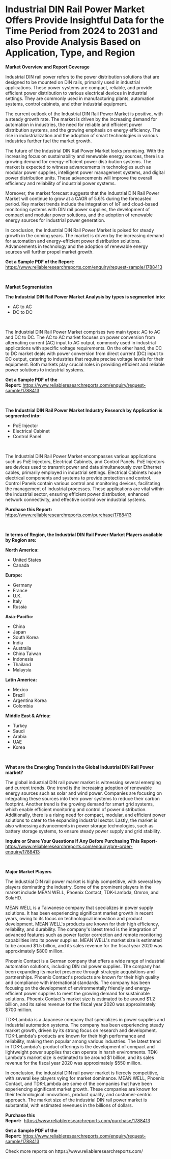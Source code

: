 <p><h1>Industrial DIN Rail Power Market Offers Provide Insightful Data for the Time Period from 2024 to 2031 and also Provide Analysis Based on Application, Type, and Region</h1></p><p><strong>Market Overview and Report Coverage</strong></p>
<p><p>Industrial DIN rail power refers to the power distribution solutions that are designed to be mounted on DIN rails, primarily used in industrial applications. These power systems are compact, reliable, and provide efficient power distribution to various electrical devices in industrial settings. They are commonly used in manufacturing plants, automation systems, control cabinets, and other industrial equipment.</p><p>The current outlook of the Industrial DIN Rail Power Market is positive, with a steady growth rate. The market is driven by the increasing demand for automation in industries, the need for reliable and efficient power distribution systems, and the growing emphasis on energy efficiency. The rise in industrialization and the adoption of smart technologies in various industries further fuel the market growth.</p><p>The future of the Industrial DIN Rail Power Market looks promising. With the increasing focus on sustainability and renewable energy sources, there is a growing demand for energy-efficient power distribution systems. The market is expected to witness advancements in technologies such as modular power supplies, intelligent power management systems, and digital power distribution units. These advancements will improve the overall efficiency and reliability of industrial power systems.</p><p>Moreover, the market forecast suggests that the Industrial DIN Rail Power Market will continue to grow at a CAGR of 5.6% during the forecasted period. Key market trends include the integration of IoT and cloud-based monitoring systems with DIN rail power supplies, the development of compact and modular power solutions, and the adoption of renewable energy sources for industrial power generation.</p><p>In conclusion, the Industrial DIN Rail Power Market is poised for steady growth in the coming years. The market is driven by the increasing demand for automation and energy-efficient power distribution solutions. Advancements in technology and the adoption of renewable energy sources will further propel market growth.</p></p>
<p><strong>Get a Sample PDF of the Report:</strong> <a href="https://www.reliableresearchreports.com/enquiry/request-sample/1788413">https://www.reliableresearchreports.com/enquiry/request-sample/1788413</a></p>
<p>&nbsp;</p>
<p><strong>Market Segmentation</strong></p>
<p><strong>The Industrial DIN Rail Power Market Analysis by types is segmented into:</strong></p>
<p><ul><li>AC to AC</li><li>DC to DC</li></ul></p>
<p>&nbsp;</p>
<p><p>The Industrial DIN Rail Power Market comprises two main types: AC to AC and DC to DC. The AC to AC market focuses on power conversion from alternating current (AC) input to AC output, commonly used in industrial applications with specific voltage requirements. On the other hand, the DC to DC market deals with power conversion from direct current (DC) input to DC output, catering to industries that require precise voltage levels for their equipment. Both markets play crucial roles in providing efficient and reliable power solutions to industrial systems.</p></p>
<p><strong>Get a Sample PDF of the Report:</strong>&nbsp;<a href="https://www.reliableresearchreports.com/enquiry/request-sample/1788413">https://www.reliableresearchreports.com/enquiry/request-sample/1788413</a></p>
<p>&nbsp;</p>
<p><strong>The Industrial DIN Rail Power Market Industry Research by Application is segmented into:</strong></p>
<p><ul><li>PoE Injector</li><li>Electrical Cabinet</li><li>Control Panel</li></ul></p>
<p>&nbsp;</p>
<p><p>The Industrial DIN Rail Power Market encompasses various applications such as PoE Injectors, Electrical Cabinets, and Control Panels. PoE Injectors are devices used to transmit power and data simultaneously over Ethernet cables, primarily employed in industrial settings. Electrical Cabinets house electrical components and systems to provide protection and control. Control Panels contain various control and monitoring devices, facilitating the management of industrial processes. These applications are vital within the industrial sector, ensuring efficient power distribution, enhanced network connectivity, and effective control over industrial systems.</p></p>
<p><strong>Purchase this Report:</strong>&nbsp; <a href="https://www.reliableresearchreports.com/purchase/1788413">https://www.reliableresearchreports.com/purchase/1788413</a></p>
<p>&nbsp;</p>
<p><strong>In terms of Region, the Industrial DIN Rail Power Market Players available by Region are:</strong></p>
<p>
    <p> <strong> North America: </strong>
        <ul>
            <li>United States</li>
            <li>Canada</li>
        </ul>
        </p> 
    <p> <strong> Europe: </strong>
        <ul>
            <li>Germany</li>
            <li>France</li>
            <li>U.K.</li>
            <li>Italy</li>
            <li>Russia</li>
        </ul>
        </p> 
    <p> <strong> Asia-Pacific: </strong>
        <ul>
            <li>China</li>
            <li>Japan</li>
            <li>South Korea</li>
            <li>India</li>
            <li>Australia</li>
            <li>China Taiwan</li>
            <li>Indonesia</li>
            <li>Thailand</li>
            <li>Malaysia</li>
        </ul>
        </p> 
    <p> <strong> Latin America: </strong>
        <ul>
            <li>Mexico</li>
            <li>Brazil</li>
            <li>Argentina Korea</li>
            <li>Colombia</li>
        </ul>
        </p> 
    <p> <strong> Middle East & Africa: </strong>
        <ul>
            <li>Turkey</li>
            <li>Saudi</li>
            <li>Arabia</li>
            <li>UAE</li>
            <li>Korea</li>
        </ul>
    </p>
    </p>
<p>&nbsp;</p>
<p><strong>What are the Emerging Trends in the Global Industrial DIN Rail Power market?</strong></p>
<p><p>The global industrial DIN rail power market is witnessing several emerging and current trends. One trend is the increasing adoption of renewable energy sources such as solar and wind power. Companies are focusing on integrating these sources into their power systems to reduce their carbon footprint. Another trend is the growing demand for smart grid systems, which enable efficient monitoring and control of power distribution. Additionally, there is a rising need for compact, modular, and efficient power solutions to cater to the expanding industrial sector. Lastly, the market is also witnessing advancements in power storage technologies, such as battery storage systems, to ensure steady power supply and grid stability.</p></p>
<p><strong>Inquire or Share Your Questions If Any Before Purchasing This Report</strong>- <a href="https://www.reliableresearchreports.com/enquiry/pre-order-enquiry/1788413">https://www.reliableresearchreports.com/enquiry/pre-order-enquiry/1788413</a></p>
<p>&nbsp;</p>
<p><strong>Major Market Players</strong></p>
<p><p>The industrial DIN rail power market is highly competitive, with several key players dominating the industry. Some of the prominent players in the market include MEAN WELL, Phoenix Contact, TDK-Lambda, Omron, and SolaHD.</p><p>MEAN WELL is a Taiwanese company that specializes in power supply solutions. It has been experiencing significant market growth in recent years, owing to its focus on technological innovation and product development. MEAN WELL's products are known for their high efficiency, reliability, and durability. The company's latest trend is the integration of advanced features such as power factor correction and remote monitoring capabilities into its power supplies. MEAN WELL's market size is estimated to be around $1.5 billion, and its sales revenue for the fiscal year 2020 was approximately $800 million.</p><p>Phoenix Contact is a German company that offers a wide range of industrial automation solutions, including DIN rail power supplies. The company has been expanding its market presence through strategic acquisitions and partnerships. Phoenix Contact's products are known for their high quality and compliance with international standards. The company has been focusing on the development of environmentally friendly and energy-efficient power supplies to meet the growing demand for sustainable solutions. Phoenix Contact's market size is estimated to be around $1.2 billion, and its sales revenue for the fiscal year 2020 was approximately $700 million.</p><p>TDK-Lambda is a Japanese company that specializes in power supplies and industrial automation systems. The company has been experiencing steady market growth, driven by its strong focus on research and development. TDK-Lambda's products are known for their high performance and reliability, making them popular among various industries. The latest trend in TDK-Lambda's product offerings is the development of compact and lightweight power supplies that can operate in harsh environments. TDK-Lambda's market size is estimated to be around $1 billion, and its sales revenue for the fiscal year 2020 was approximately $550 million.</p><p>In conclusion, the industrial DIN rail power market is fiercely competitive, with several key players vying for market dominance. MEAN WELL, Phoenix Contact, and TDK-Lambda are some of the companies that have been experiencing significant market growth. These companies are known for their technological innovations, product quality, and customer-centric approach. The market size of the industrial DIN rail power market is substantial, with estimated revenues in the billions of dollars.  </p></p>
<p><strong>Purchase this Report:</strong>&nbsp;&nbsp;<a href="https://www.reliableresearchreports.com/purchase/1788413">https://www.reliableresearchreports.com/purchase/1788413</a></p>
<p></p>
<p><strong>Get a Sample PDF of the Report:</strong>&nbsp;<a href="https://www.reliableresearchreports.com/enquiry/request-sample/1788413">https://www.reliableresearchreports.com/enquiry/request-sample/1788413</a></p>
<p>Check more reports on https://www.reliableresearchreports.com/</p>